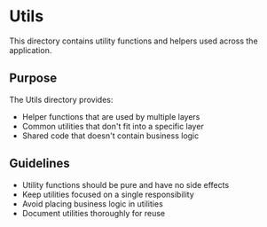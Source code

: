 # Utils

This directory contains utility functions and helpers used across the application.

## Purpose

The Utils directory provides:

- Helper functions that are used by multiple layers
- Common utilities that don't fit into a specific layer
- Shared code that doesn't contain business logic

## Guidelines

- Utility functions should be pure and have no side effects
- Keep utilities focused on a single responsibility
- Avoid placing business logic in utilities
- Document utilities thoroughly for reuse
